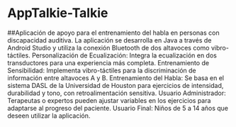 # AppTalkie-Talkie
##Aplicación de apoyo para el entrenamiento del habla en personas con discapacidad auditiva.
La aplicación se desarrolla en Java a través de Android Studio y utiliza la conexión Bluetooth de dos altavoces como vibro-táctiles. 
Personalización de Ecualización: Integra la ecualización en dos transductores para una experiencia más completa.
Entrenamiento de Sensibilidad: Implementa vibro-táctiles para la discriminación de información entre altavoces A y B.
Entrenamiento del Habla: Se basa en el sistema DASL de la Universidad de Houston para ejercicios de intensidad, durabilidad y tono, con retroalimentación sensitiva.
Usuario Administrador: Terapeutas o expertos pueden ajustar variables en los ejercicios para adaptarse al progreso del paciente.
Usuario Final: Niños de 5 a 14 años que deseen utilizar la aplicación.

